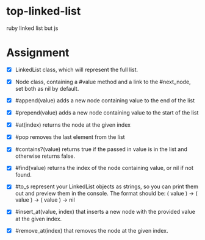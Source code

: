 # top-linked-list

ruby linked list but js

# Assignment

- [x] LinkedList class, which will represent the full list.
- [x] Node class, containing a #value method and a link to the #next_node, set both as nil by default.

- [x] #append(value) adds a new node containing value to the end of the list
- [x] #prepend(value) adds a new node containing value to the start of the list
- [x] #at(index) returns the node at the given index
- [x] #pop removes the last element from the list
- [x] #contains?(value) returns true if the passed in value is in the list and otherwise returns false.
- [x] #find(value) returns the index of the node containing value, or nil if not found.
- [x] #to_s represent your LinkedList objects as strings, so you can print them out and preview them in the console. The format should be: ( value ) -> ( value ) -> ( value ) -> nil

- [x] #insert_at(value, index) that inserts a new node with the provided value at the given index.
- [x] #remove_at(index) that removes the node at the given index.
